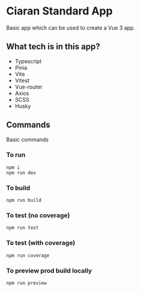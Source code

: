 # Ciaran Standard App

Basic app which can be used to create a Vue 3 app.

## What tech is in this app?

- Typescript
- Pinia
- Vite
- Vitest
- Vue-router
- Axios
- SCSS
- Husky

## Commands

Basic commands

### To run

```
npm i
npm run dev
```

### To build

```
npm run build
```

### To test (no coverage)

```
npm run test
```

### To test (with coverage)

```
npm run coverage
```

### To preview prod build locally

```
npm run preview
```
